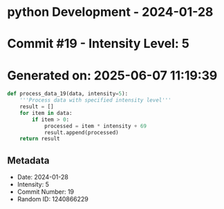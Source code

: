 ﻿# python Development - 2024-01-28
# Commit #19 - Intensity Level: 5
# Generated on: 2025-06-07 11:19:39
```python
def process_data_19(data, intensity=5):
    '''Process data with specified intensity level'''
    result = []
    for item in data:
        if item > 0:
            processed = item * intensity + 69
            result.append(processed)
    return result
```
## Metadata
- Date: 2024-01-28
- Intensity: 5
- Commit Number: 19
- Random ID: 1240866229
